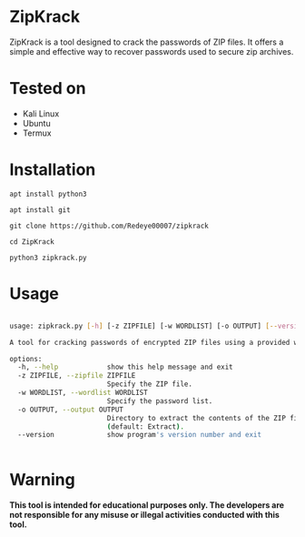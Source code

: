 
# ZipKrack
ZipKrack is a tool designed to crack the passwords of ZIP files. It offers a simple and effective way to recover passwords used to secure zip archives.

# Tested on
- Kali Linux
- Ubuntu
- Termux

# Installation
`apt install python3`

`apt install git`

`git clone https://github.com/Redeye00007/zipkrack`

`cd ZipKrack`

`python3 zipkrack.py`

# Usage
```bash

usage: zipkrack.py [-h] [-z ZIPFILE] [-w WORDLIST] [-o OUTPUT] [--version]

A tool for cracking passwords of encrypted ZIP files using a provided wordlist.

options:
  -h, --help            show this help message and exit
  -z ZIPFILE, --zipfile ZIPFILE
                        Specify the ZIP file.
  -w WORDLIST, --wordlist WORDLIST
                        Specify the password list.
  -o OUTPUT, --output OUTPUT
                        Directory to extract the contents of the ZIP file if the password is found
                        (default: Extract).
  --version             show program's version number and exit
                                                                                                         
```


# Warning
**This tool is intended for educational purposes only. The developers are not responsible for any misuse or illegal activities conducted with this tool.**